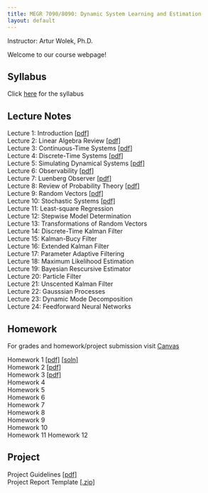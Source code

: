 ```yaml
---
title: MEGR 7090/8090: Dynamic System Learning and Estimation 
layout: default
---
```

Instructor: Artur Wolek, Ph.D.

Welcome to our course webpage!

## Syllabus
Click [here](syllabus.pdf) for the syllabus

## Lecture Notes
Lecture 1: Introduction [[pdf]](lectures/L1_Introduction.pdf)  
Lecture 2: Linear Algebra Review [[pdf]](lectures/L2_LinearAlgebraReview.pdf)  
Lecture 3: Continuous-Time Systems [[pdf]](lectures/L3_ContinuousSystems.pdf)  
Lecture 4: Discrete-Time Systems [[pdf]](lectures/L4_DiscreteSystems.pdf)  
Lecture 5: Simulating Dynamical Systems [[pdf]](lectures/L5_Simulation.pdf)    
Lecture 6: Observability [[pdf]](lectures/L6_Observability.pdf)    
Lecture 7: Luenberg Observer [[pdf]](lectures/L7_LuenbergObserver.pdf)  
Lecture 8: Review of Probability Theory [[pdf]](lectures/L8_IntroProbablity.pdf)    
Lecture 9: Random Vectors [[pdf]](lectures/L9_RandomVectors.pdf)    
Lecture 10: Stochastic Systems [[pdf]](lectures/L10_StochasticSystems.pdf)      
Lecture 11: Least-square Regression    
Lecture 12: Stepwise Model Determination    
Lecture 13: Transformations of Random Vectors    
Lecture 14: Discrete-Time Kalman Filter    
Lecture 15: Kalman-Bucy Filter    
Lecture 16: Extended Kalman Filter    
Lecture 17: Parameter Adaptive Filtering    
Lecture 18: Maximum Likelihood Estimation    
Lecture 19: Bayesian Rescursive Estimator    
Lecture 20: Particle Filter    
Lecture 21: Unscented Kalman Filter    
Lecture 22: Gausssian Processes    
Lecture 23: Dynamic Mode Decomposition    
Lecture 24: Feedforward Neural Networks    

## Homework
For grades and homework/project submission visit [Canvas](https://canvas.charlotte.edu/)
  
Homework 1 [[pdf]](homework/H1.pdf) [[soln]](homework/H1soln.pdf)  
Homework 2 [[pdf]](homework/H2.pdf)   
Homework 3 [[pdf]](homework/H3.pdf)   
Homework 4  
Homework 5  
Homework 6  
Homework 7  
Homework 8  
Homework 9  
Homework 10   
Homework 11 
Homework 12 

## Project
Project Guidelines [[pdf]](project/project.pdf)  
Project Report Template [[.zip]](project/template.zip)

 
 
